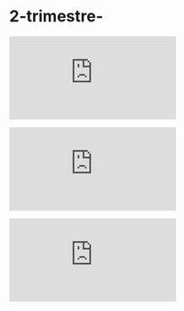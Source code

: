 # 2-trimestre-

![Moldes](https://github.com/aRnAu1012/2-trimestre-/blob/main/Moldes.md)

![3D](https://github.com/aRnAu1012/2-trimestre-/blob/main/3D.MD)

![CNC](https://github.com/aRnAu1012/2-trimestre-/blob/main/CNC.MD)

